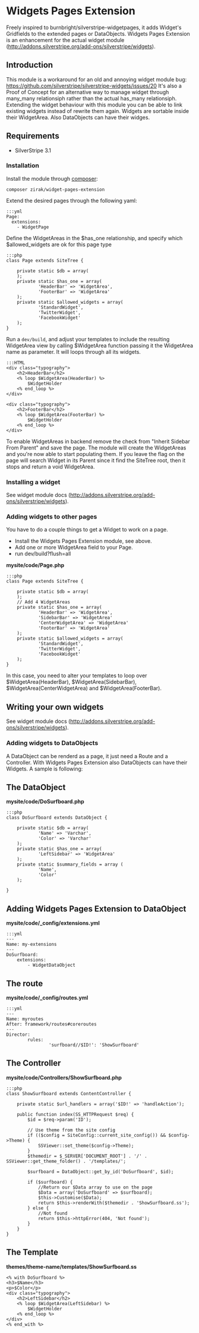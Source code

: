 # Widgets Pages Extension

Freely inspired to burnbright/silverstripe-widgetpages, it adds Widget's Gridfields to the extended pages or DataObjects.
Widgets Pages Extension is an enhancement for the actual widget module (http://addons.silverstripe.org/add-ons/silverstripe/widgets).

## Introduction

This module is a workaround for an old and annoying widget module bug: https://github.com/silverstripe/silverstripe-widgets/issues/20
It's also a Proof of Concept for an alternative way to manage widget through many_many relationsiph rather than the actual
has_many relationsiph. Extending the widget behaviour with this module you can be able to link existing widgets instead of
rewrite them again. Widgets are sortable inside their WidgetArea. Also DataObjects can have their widges.

## Requirements

 * SilverStripe 3.1

### Installation

Install the module through [composer](http://getcomposer.org):

	composer zirak/widget-pages-extension

Extend the desired pages through the following yaml:

	:::yml
	Page:
	  extensions:
	    - WidgetPage

Define the WidgetAreas in the $has_one relationship, and specify which $allowed_widgets are ok for this page type

	:::php
	class Page extends SiteTree {

		private static $db = array(
		);
		private static $has_one = array(
				'HeaderBar' => 'WidgetArea',
				'FooterBar' => 'WidgetArea'
		);
		private static $allowed_widgets = array(
				'StandardWidget',
				'TwitterWidget',
				'FacebookWidget'
		);
	}

Run a `dev/build`, and adjust your templates to include the resulting WidgetArea view by calling $WidgetArea
function passing it the WidgetArea name as parameter. It will loops through all its widgets.

	:::HTML
	<div class="typography">
		<h2>HeaderBar</h2>
		<% loop $WidgetArea(HeaderBar) %>
			$WidgetHolder
		<% end_loop %>
	</div>

	<div class="typography">
		<h2>FooterBar</h2>
		<% loop $WidgetArea(FooterBar) %>
			$WidgetHolder
		<% end_loop %>
	</div>

To enable WidgetAreas in backend remove the check from "Inherit Sidebar From Parent" and save the page. 
The module will create the WidgetAreas and you're now able to start populating them. If you leave the flag
on the page will search Widget in its Parent since it find the SiteTree root, then it stops and return a void
WidgetArea.

### Installing a widget

See widget module docs (http://addons.silverstripe.org/add-ons/silverstripe/widgets).

### Adding widgets to other pages

You have to do a couple things to get a Widget to work on a page.

* Install the Widgets Pages Extension module, see above.
* Add one or more WidgetArea field to your Page. 
* run dev/build?flush=all

**mysite/code/Page.php**

	:::php
	class Page extends SiteTree {

		private static $db = array(
		);
		// Add 4 WidgetAreas
		private static $has_one = array(
				'HeaderBar' => 'WidgetArea',
				'SidebarBar' => 'WidgetArea'
				'CenterWidgetArea' => 'WidgetArea'
				'FooterBar' => 'WidgetArea'
		);
		private static $allowed_widgets = array(
				'StandardWidget',
				'TwitterWidget',
				'FacebookWidget'
		);
	}

In this case, you need to alter your templates to loop over $WidgetArea(HeaderBar), $WidgetArea(SidebarBar), 
$WidgetArea(CenterWidgetArea) and $WidgetArea(FooterBar).

## Writing your own widgets

See widget module docs (http://addons.silverstripe.org/add-ons/silverstripe/widgets).

### Adding widgets to DataObjects

A DataObject can be renderd as a page, it just need a Route and a Controller. With Widgets Pages Extension also 
DataObjects can have their Widgets. A sample is following:

## The DataObject

**mysite/code/DoSurfboard.php**

	:::php	
	class DoSurfboard extends DataObject {

		private static $db = array(
				'Name' => 'Varchar',
				'Color' => 'Varchar'
		);
		private static $has_one = array(
				'LeftSidebar' => 'WidgetArea'
		);
		private static $summary_fields = array (
				'Name',
				'Color'
		);

	}

## Adding Widgets Pages Extension to DataObject

**mysite/code/_config/extensions.yml**

	:::yml
	---
	Name: my-extensions
	---
	DoSurfboard:
		extensions:
			- WidgetDataObject

## The route

**mysite/code/_config/routes.yml**

	:::yml
	---
	Name: myroutes
	After: framework/routes#coreroutes
	---
	Director:
			rules:
					'surfboard//$ID!': 'ShowSurfboard'

## The Controller

**mysite/code/Controllers/ShowSurfboard.php**

	:::php	
	class ShowSurfboard extends ContentController {

		private static $url_handlers = array('$ID!' => 'handleAction');

		public function index(SS_HTTPRequest $req) {
			$id = $req->param('ID');

			// Use theme from the site config
			if (($config = SiteConfig::current_site_config()) && $config->Theme) {
				SSViewer::set_theme($config->Theme);
			}
			$themedir = $_SERVER['DOCUMENT_ROOT'] . '/' . SSViewer::get_theme_folder() . '/templates/';

			$surfboard = DataObject::get_by_id('DoSurfboard', $id);

			if ($surfboard) {
				//Return our $Data array to use on the page
				$Data = array('DoSurfboard' => $surfboard);
				$this->Customise($Data);
				return $this->renderWith($themedir . 'ShowSurfboard.ss');
			} else {
				//Not found
				return $this->httpError(404, 'Not found');
			}
		}
	}

## The Template

**themes/theme-name/templates/ShowSurfboard.ss**

	<% with DoSurfboard %>
	<h3>$Name</h3>
	<p>$Color</p>
	<div class="typography">
		<h2>LeftSidebar</h2>
		<% loop $WidgetArea(LeftSidebar) %>
			$WidgetHolder
		<% end_loop %>
	</div>
	<% end_with %>

